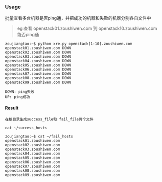 ### Usage

批量查看多台机器是否ping通，并把成功的机器和失败的机器分别各自文件中

> eg:查看 openstack01.zoushiwen.com 到 openstack10.zoushiwen.com 能否ping通
~~~
zoujiangtao:~$ python xre.py openstack[1-10].zoushiwen.com
openstack01.zoushiwen.com DOWN
openstack02.zoushiwen.com DOWN
openstack03.zoushiwen.com DOWN
openstack04.zoushiwen.com DOWN
openstack05.zoushiwen.com DOWN
openstack06.zoushiwen.com DOWN
openstack07.zoushiwen.com DOWN
openstack08.zoushiwen.com DOWN
openstack09.zoushiwen.com DOWN

DOWN: ping失败
UP: ping成功
~~~


#### Result

~~~
在根目录生成success_file和 fail_file两个文件

cat ~/success_hosts

zoujiangtao:~$ cat ~/fail_hosts
openstack01.zoushiwen.com
openstack02.zoushiwen.com
openstack03.zoushiwen.com
openstack04.zoushiwen.com
openstack05.zoushiwen.com
openstack06.zoushiwen.com
openstack07.zoushiwen.com
openstack08.zoushiwen.com
openstack09.zoushiwen.com

~~~
